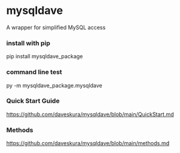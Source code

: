 # mysqldave

A wrapper for simplified MySQL access

### install with pip
pip install mysqldave_package

### command line test
py -m mysqldave_package.mysqldave

### Quick Start Guide
https://github.com/daveskura/mysqldave/blob/main/QuickStart.md

### Methods
https://github.com/daveskura/mysqldave/blob/main/methods.md
